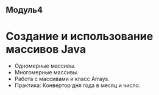 ## Модуль4 
# Создание и использование массивов Java
- Одномерные массивы.
- Многомерные массивы.
- Работа с массивами и класс Arrays.
- Практика: Конвертор дня года в месяц и число.